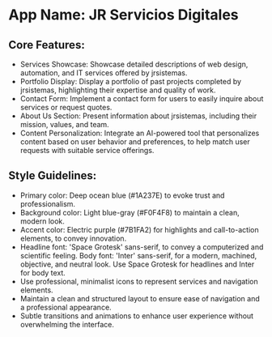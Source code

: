 # **App Name**: JR Servicios Digitales

## Core Features:

- Services Showcase: Showcase detailed descriptions of web design, automation, and IT services offered by jrsistemas.
- Portfolio Display: Display a portfolio of past projects completed by jrsistemas, highlighting their expertise and quality of work.
- Contact Form: Implement a contact form for users to easily inquire about services or request quotes.
- About Us Section: Present information about jrsistemas, including their mission, values, and team.
- Content Personalization: Integrate an AI-powered tool that personalizes content based on user behavior and preferences, to help match user requests with suitable service offerings.

## Style Guidelines:

- Primary color: Deep ocean blue (#1A237E) to evoke trust and professionalism.
- Background color: Light blue-gray (#F0F4F8) to maintain a clean, modern look.
- Accent color: Electric purple (#7B1FA2) for highlights and call-to-action elements, to convey innovation.
- Headline font: 'Space Grotesk' sans-serif, to convey a computerized and scientific feeling. Body font: 'Inter' sans-serif, for a modern, machined, objective, and neutral look. Use Space Grotesk for headlines and Inter for body text.
- Use professional, minimalist icons to represent services and navigation elements.
- Maintain a clean and structured layout to ensure ease of navigation and a professional appearance.
- Subtle transitions and animations to enhance user experience without overwhelming the interface.